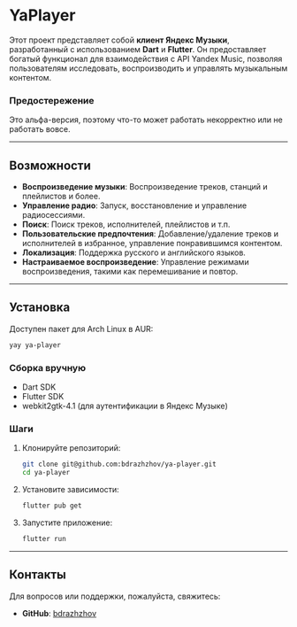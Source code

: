 # YaPlayer

Этот проект представляет собой **клиент Яндекс Музыки**,
разработанный с использованием **Dart** и **Flutter**.
Он предоставляет богатый функционал для взаимодействия с API Yandex Music,
позволяя пользователям исследовать, воспроизводить и управлять музыкальным контентом.

### Предостережение

Это альфа-версия, поэтому что-то может работать
некорректно или не работать вовсе.

---

## Возможности

- **Воспроизведение музыки**: Воспроизведение треков, станций и плейлистов и более.
- **Управление радио**: Запуск, восстановление и управление радиосессиями.
- **Поиск**: Поиск треков, исполнителей, плейлистов и т.п.
- **Пользовательские предпочтения**: Добавление/удаление треков
  и исполнителей в избранное, управление понравившимся контентом.
- **Локализация**: Поддержка русского и английского языков.
- **Настраиваемое воспроизведение**: Управление режимами воспроизведения, такими как перемешивание и повтор.

---

## Установка
Доступен пакет для Arch Linux в AUR:
```bash
yay ya-player
```

### Сборка вручную
- Dart SDK
- Flutter SDK
- webkit2gtk-4.1 (для аутентификации в Яндекс Музыке)

### Шаги
1. Клонируйте репозиторий:
   ```bash
   git clone git@github.com:bdrazhzhov/ya-player.git
   cd ya-player
   ```
2. Установите зависимости:
   ```bash
   flutter pub get
   ```

3. Запустите приложение:
   ```bash
   flutter run
   ```

---

## Контакты

Для вопросов или поддержки, пожалуйста, свяжитесь:
- **GitHub**: [bdrazhzhov](https://github.com/bdrazhzhov)
